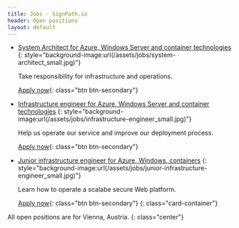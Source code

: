 ```yaml
---
title: Jobs - SignPath.io
header: Open positions
layout: default
---
```


* [System Architect for Azure, Windows Server and container technologies](system-architect)
  {: style="background-image:url(/assets/jobs/system-architect_small.jpg)"}

  Take responsibility for infrastructure and operations.

  [Apply now](system-architect){: class="btn btn-secondary"}
* [Infrastructure engineer for Azure, Windows Server and container technologies](infrastructure-engineer)
  {: style="background-image:url(/assets/jobs/infrastructure-engineer_small.jpg)"}

  Help us operate our service and improve our deployment process.

  [Apply now](infrastructure-engineer){: class="btn btn-secondary"}
* [Junior infrastructure engineer for Azure, Windows, containers](junior-infrastructure-engineer)
  {: style="background-image:url(/assets/jobs/junior-infrastructure-engineer_small.jpg)"}

  Learn how to operate a scalabe secure Web platform.

  [Apply now](junior-infrastructure-engineer){: class="btn btn-secondary"}
{: class="card-container"}

All open positions are for Vienna, Austria.
{: class="center"}